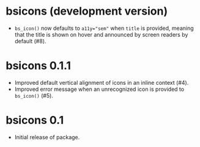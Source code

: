 # bsicons (development version)

* `bs_icon()` now defaults to `a11y="sem"` when `title` is provided, meaning that the title is shown on hover and announced by screen readers by default (#8).

# bsicons 0.1.1

* Improved default vertical alignment of icons in an inline context (#4).
* Improved error message when an unrecognized icon is provided to `bs_icon()` (#5). 

# bsicons 0.1

* Initial release of package.
